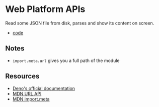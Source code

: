 # Web Platform APIs

Read some JSON file from disk, parses and show its content on screen.

- [code](./web.ts)

## Notes

- `import.meta.url` gives you a full path of the module

## Resources

- [Deno's official documentation](https://deno.land/manual@v1.16.3/runtime/web_platform_apis)
- [MDN URL API](https://developer.mozilla.org/en-US/docs/Web/API/URL)
- [MDN import.meta](https://developer.mozilla.org/en-US/docs/Web/JavaScript/Reference/Statements/import.meta)

